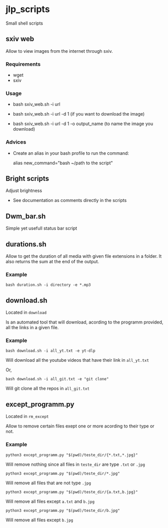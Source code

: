 # jlp_scripts
Small shell scripts

## sxiv web

Allow to view images from the internet through sxiv.

### Requirements

- wget
- sxiv

### Usage 

- bash sxiv_web.sh -i url 

- bash sxiv_web.sh -i url -d 1 (if you want to download the image)

- bash sxiv_web.sh -i url -d 1 -o output_name (to name the image you download)

### Advices 

- Create an alias in your bash profile to run the command:
  
     alias new_command="bash ~/path to the script"


## Bright scripts

Adjust brightness 

- See documentation as comments directly in the scripts

## Dwm_bar.sh

Simple yet usefull status bar script

## durations.sh

Allow to get the duration of all media with given file extensions in a folder. 
It also returns the sum at the end of the output.

### Example

`bash duration.sh -i directory -e *.mp3`

## download.sh

Located in `download`

Is an automated tool that will download, acording to the programm provided, all the links in a given file.

### Example

`bash download.sh -i all_yt.txt -e yt-dlp`

Will download all the youtube videos that have their link in `all_yt.txt`

Or,

`bash download.sh -i all_git.txt -e "git clone"`

Will git clone all the repos in `all_git.txt`

## except_programm.py

Located in `rm_except`

Allow to remove certain files exept one or more acording to their type or not.

### Example

`python3 except_programm.py "$(pwd)/teste_dir/{*.txt,*.jpg}"`

Will remove nothing since all files in `teste_dir` are type `.txt` or `.jpg`

`python3 except_programm.py "$(pwd)/teste_dir/*.jpg"`

Will remove all files that are not type `.jpg`

`python3 except_programm.py "$(pwd)/teste_dir/{a.txt,b.jpg}"`

Will remove all files except `a.txt` and `b.jpg`

`python3 except_programm.py "$(pwd)/teste_dir/b.jpg"`

Will remove all files except `b.jpg`

